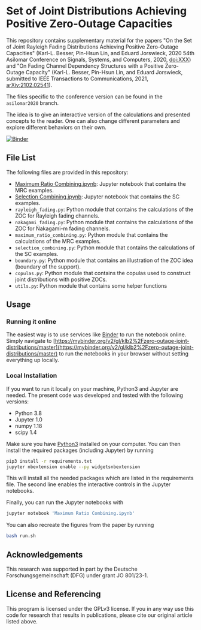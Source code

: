 # Set of Joint Distributions Achieving Positive Zero-Outage Capacities

This repository contains supplementary material for the papers "On the Set of
Joint Rayleigh Fading Distributions Achieving Positive Zero-Outage Capacities"
(Karl-L. Besser, Pin-Hsun Lin, and Eduard Jorswieck, 2020 54th Asilomar
Conference on Signals, Systems, and Computers, 2020, [doi:XXX]()) and
"On Fading Channel Dependency Structures with a Positive Zero-Outage Capacity"
(Karl-L. Besser, Pin-Hsun Lin, and Eduard Jorswieck, submitted to IEEE
Transactions to Communications, 2021, [arXiv:2102.02541](https://arxiv.org/abs/2102.02541)).

The files specific to the conference version can be found in the `asilomar2020`
branch.


The idea is to give an interactive version of the calculations and presented
concepts to the reader. One can also change different parameters and explore
different behaviors on their own.

[![Binder](https://mybinder.org/badge_logo.svg)](https://mybinder.org/v2/gl/klb2%2Fzero-outage-joint-distributions/master)


## File List
The following files are provided in this repository:

* [Maximum Ratio
  Combining.ipynb](https://mybinder.org/v2/gl/klb2%2Fzero-outage-joint-distributions/master?filepath=Maximum%20Ratio%20Combining.ipynb):
  Jupyter notebook that contains the MRC examples.
* [Selection
  Combining.ipynb](https://mybinder.org/v2/gl/klb2%2Fzero-outage-joint-distributions/master?filepath=Selection%20Combining.ipynb):
  Jupyter notebook that contains the SC examples.
* `rayleigh_fading.py`: Python module that contains the calculations of the ZOC
  for Rayleigh fading channels.
* `nakagami_fading.py`: Python module that contains the calculations of the ZOC
  for Nakagami-m fading channels.
* `maximum_ratio_combining.py`: Python module that contains the calculations of
  the MRC examples.
* `selection_combining.py`: Python module that contains the calculations of the
  SC examples.
* `boundary.py`: Python module that contains an illustration of the ZOC idea
  (boundary of the support).
* `copulas.py`: Python module that contains the copulas used to construct joint
  distributions with positive ZOCs.
* `utils.py`: Python module that contains some helper functions


## Usage
### Running it online
The easiest way is to use services like [Binder](https://mybinder.org/) to run
the notebook online. Simply navigate to
[https://mybinder.org/v2/gl/klb2%2Fzero-outage-joint-distributions/master](https://mybinder.org/v2/gl/klb2%2Fzero-outage-joint-distributions/master)
to run the notebooks in your browser without setting everything up locally.

### Local Installation
If you want to run it locally on your machine, Python3 and Jupyter are needed.
The present code was developed and tested with the following versions:
- Python 3.8
- Jupyter 1.0
- numpy 1.18
- scipy 1.4

Make sure you have [Python3](https://www.python.org/downloads/) installed on
your computer.
You can then install the required packages (including Jupyter) by running
```bash
pip3 install -r requirements.txt
jupyter nbextension enable --py widgetsnbextension
```
This will install all the needed packages which are listed in the requirements 
file. The second line enables the interactive controls in the Jupyter
notebooks.

Finally, you can run the Jupyter notebooks with
```bash
jupyter notebook 'Maximum Ratio Combining.ipynb'
```

You can also recreate the figures from the paper by running
```bash
bash run.sh
```


## Acknowledgements
This research was supported in part by the Deutsche Forschungsgemeinschaft
(DFG) under grant JO 801/23-1.


## License and Referencing
This program is licensed under the GPLv3 license. If you in any way use this
code for research that results in publications, please cite our original
article listed above.
